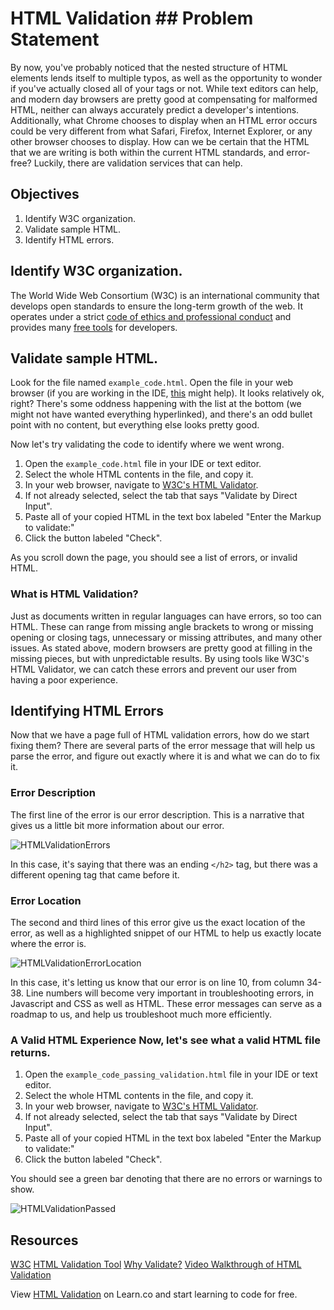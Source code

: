 # HTML Validation ## Problem Statement 

By now, you've probably noticed that the nested structure of HTML elements lends
itself to multiple typos, as well as the opportunity to wonder if you've
actually closed all of your tags or not. While text editors can help, and modern
day browsers are pretty good at compensating for malformed HTML, neither can
always accurately predict a developer's intentions. Additionally, what Chrome
chooses to display when an HTML error occurs could be very different from what
Safari, Firefox, Internet Explorer, or any other browser chooses to display. How
can we be certain that the HTML that we are writing is both within the current
HTML standards, and error-free? Luckily, there are validation services that can
help.

## Objectives 
1. Identify W3C organization. 
2. Validate sample HTML. 
3. Identify HTML errors.

## Identify W3C organization. 

The World Wide Web Consortium (W3C) is an international community that develops
open standards to ensure the long-term growth of the web. It operates under a
strict [code of ethics and professional
conduct](https://www.w3.org/Consortium/cepc/) and provides many [free
tools](https://www.w3.org/developers/tools/) for developers.

## Validate sample HTML. 

Look for the file named `example_code.html`. Open the file in your web browser
(if you are working in the IDE,
[this](http://help.learn.co/the-learn-ide/common-ide-questions/viewing-html-pages-in-the-learn-ide)
might help). It looks relatively ok, right? There's some oddness happening with
the list at the bottom (we might not have wanted everything hyperlinked), and
there's an odd bullet point with no content, but everything else looks pretty good. 

Now let's try validating the code to identify where we went wrong. 
1. Open the `example_code.html` file in your IDE or text editor. 
2. Select the whole HTML contents in the file, and copy it. 
3. In your web browser, navigate to [W3C's
HTML Validator](https://validator.w3.org/#validate_by_input). 
4. If not already selected, select the tab that says "Validate by Direct Input".  
5. Paste all of your copied HTML in the text box labeled "Enter the Markup to validate:" 
6. Click the button labeled "Check".

As you scroll down the page, you should see a list of errors, or invalid HTML.

### What is HTML Validation?  
Just as documents written in regular languages can have errors, so too can HTML.
These can range from missing angle brackets to wrong or missing opening or
closing tags, unnecessary or missing attributes, and many other issues. As
stated above, modern browsers are pretty good at filling in the missing pieces,
but with unpredictable results. By using tools like W3C's HTML Validator, we can
catch these errors and prevent our user from having a poor experience. 

## Identifying HTML Errors 

Now that we have a page full of HTML validation errors, how do we start fixing
them? There are several parts of the error message that will help us parse the
error, and figure out exactly where it is and what we can do to fix it.

### Error Description  
The first line of the error is our error description. This is a narrative that
gives us a little bit more information about our error. 

![HTMLValidationErrors](https://s3.amazonaws.com/learn-verified/html-error-description.png)

In this case, it's saying that there was an ending `</h2>` tag, but there was a
different opening tag that came before it.

### Error Location  
The second and third lines of this error give us the exact location of the
error, as well as a highlighted snippet of our HTML to help us exactly locate
where the error is. 

![HTMLValidationErrorLocation](https://s3.amazonaws.com/learn-verified/html-error-location.png)

In this case, it's letting us know that our error is on line 10, from column
34-38. Line numbers will become very important in troubleshooting errors, in
Javascript and CSS as well as HTML. These error messages can serve as a roadmap
to us, and help us troubleshoot much more efficiently. 

### A Valid HTML Experience  Now, let's see what a valid HTML file returns. 

1. Open the `example_code_passing_validation.html` file in your IDE or text
editor. 
2. Select the whole HTML contents in the file, and copy it. 
3. In your web browser, navigate to [W3C's HTML
Validator](https://validator.w3.org/#validate_by_input). 
4. If not already selected, select the tab that says "Validate by Direct Input".  
5. Paste all of your copied HTML in the text box labeled "Enter the Markup to
validate:" 
6. Click the button labeled "Check".

You should see a green bar denoting that there are no errors or warnings to
show. 

![HTMLValidationPassed](https://s3.amazonaws.com/learn-verified/html-passing-validation.png)

## Resources 
[W3C](https://www.w3.org/) 
[HTML Validation Tool](https://validator.w3.org/) 
[Why Validate?](https://validator.w3.org/docs/why.html) 
[Video Walkthrough of HTML Validation](https://www.youtube.com/watch?v=nYglnxMUixM)

<p data-visibility='hidden'>View <a
href='https://learn.co/lessons/html-validation' title='HTML Validation'>HTML
Validation</a> on Learn.co and start learning to code for free.</p> 